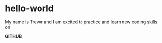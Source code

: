 # hello-world

My name is Trevor and I am excited to practice and learn new coding skills on 

**GITHUB**
